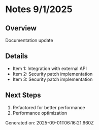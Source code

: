 # Notes 9/1/2025

## Overview
Documentation update

## Details
- Item 1: Integration with external API
- Item 2: Security patch implementation
- Item 3: Security patch implementation

## Next Steps
1. Refactored for better performance
2. Performance optimization

Generated on: 2025-09-01T06:16:21.660Z
